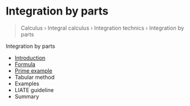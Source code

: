 # Integration by parts

>Calculus › Integral calculus › Integration technics › Integration by parts


Integration by parts
- [Introduction](./1-ibp-intro.md)
- [Formula](./2-ibp-formula.md)
- [Prime example](./3-ibp-primer.md)
- Tabular method
- Examples
- LIATE guideline
- Summary

